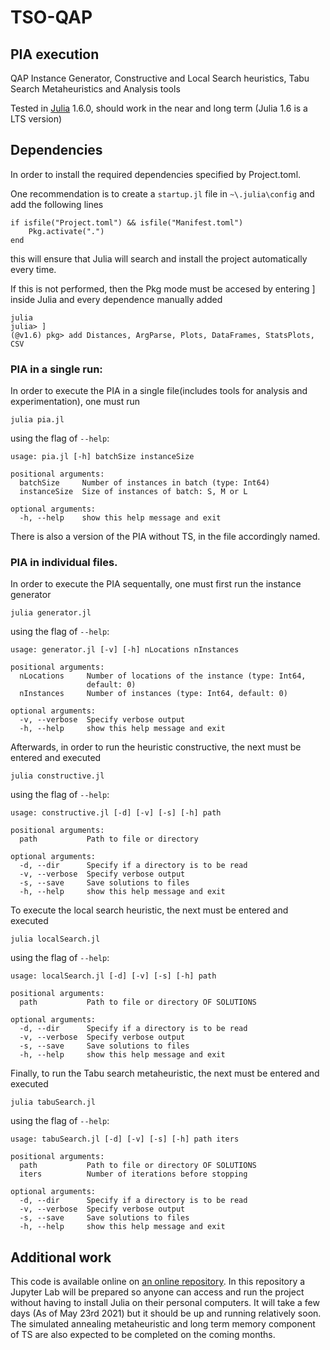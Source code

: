 # TSO-QAP

## PIA execution

QAP Instance Generator, Constructive and Local Search heuristics, Tabu Search Metaheuristics and Analysis tools

Tested in [Julia](https://julialang.org/downloads/) 1.6.0, should work in the near and long term (Julia 1.6 is a LTS version)

## Dependencies

In order to install the required dependencies specified by Project.toml.

One recommendation is to create a ```startup.jl``` file in ```~\.julia\config``` and add the following lines
```
if isfile("Project.toml") && isfile("Manifest.toml")
    Pkg.activate(".")
end
```
this will ensure that Julia will search and install the project automatically every time.

If this is not performed, then the Pkg mode must be accesed by entering ] inside Julia and every dependence manually added
```
julia
julia> ]
(@v1.6) pkg> add Distances, ArgParse, Plots, DataFrames, StatsPlots, CSV
```

### PIA in a single run:
In order to execute the PIA in a single file(includes tools for analysis and experimentation), one must run
```
julia pia.jl
```
using the flag of ```--help```:
```
usage: pia.jl [-h] batchSize instanceSize

positional arguments:
  batchSize     Number of instances in batch (type: Int64)
  instanceSize  Size of instances of batch: S, M or L

optional arguments:
  -h, --help    show this help message and exit
```

There is also a version of the PIA without TS, in the file accordingly named.

### PIA in individual files.

In order to execute the PIA sequentally, one must first run the instance generator
```
julia generator.jl
```
using the flag of ```--help```:
```
usage: generator.jl [-v] [-h] nLocations nInstances

positional arguments:
  nLocations     Number of locations of the instance (type: Int64,
                 default: 0)
  nInstances     Number of instances (type: Int64, default: 0)

optional arguments:
  -v, --verbose  Specify verbose output
  -h, --help     show this help message and exit
```
Afterwards, in order to run the heuristic constructive, the next must be entered and executed
```
julia constructive.jl
```
using the flag of ```--help```:
```
usage: constructive.jl [-d] [-v] [-s] [-h] path

positional arguments:
  path           Path to file or directory

optional arguments:
  -d, --dir      Specify if a directory is to be read
  -v, --verbose  Specify verbose output
  -s, --save     Save solutions to files
  -h, --help     show this help message and exit
```
To execute the local search heuristic, the next must be entered and executed
```
julia localSearch.jl
```
using the flag of ```--help```:
```
usage: localSearch.jl [-d] [-v] [-s] [-h] path

positional arguments:
  path           Path to file or directory OF SOLUTIONS

optional arguments:
  -d, --dir      Specify if a directory is to be read
  -v, --verbose  Specify verbose output
  -s, --save     Save solutions to files
  -h, --help     show this help message and exit
```

Finally, to run the Tabu search metaheuristic, the next must be entered and executed
```
julia tabuSearch.jl
```
using the flag of ```--help```:
```
usage: tabuSearch.jl [-d] [-v] [-s] [-h] path iters

positional arguments:
  path           Path to file or directory OF SOLUTIONS
  iters          Number of iterations before stopping

optional arguments:
  -d, --dir      Specify if a directory is to be read
  -v, --verbose  Specify verbose output
  -s, --save     Save solutions to files
  -h, --help     show this help message and exit
```

## Additional work
This code is available online on [an online repository](https://github.com/eduardosalaz/TSO-QAP). In this repository a Jupyter Lab will be prepared so anyone can access and run the project without having to install Julia on their personal computers. It will take a few days (As of May 23rd 2021) but it should be up and running relatively soon. The simulated annealing metaheuristic and long term memory component of TS are also expected to be completed on the coming months.

